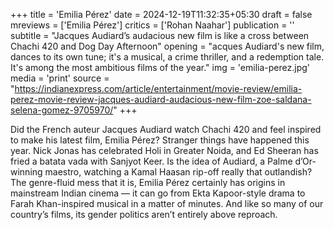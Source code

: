 +++
title = 'Emilia Pérez'
date = 2024-12-19T11:32:35+05:30
draft = false
mreviews = ['Emilia Pérez']
critics = ['Rohan Naahar']
publication = ''
subtitle = "Jacques Audiard’s audacious new film is like a cross between Chachi 420 and Dog Day Afternoon"
opening = "acques Audiard's new film, dances to its own tune; it's a musical, a crime thriller, and a redemption tale. It's among the most ambitious films of the year."
img = 'emilia-perez.jpg'
media = 'print'
source = "https://indianexpress.com/article/entertainment/movie-review/emilia-perez-movie-review-jacques-audiard-audacious-new-film-zoe-saldana-selena-gomez-9705970/"
+++

Did the French auteur Jacques Audiard watch Chachi 420 and feel inspired to make his latest film, Emilia Pérez? Stranger things have happened this year. Nick Jonas has celebrated Holi in Greater Noida, and Ed Sheeran has fried a batata vada with Sanjyot Keer. Is the idea of Audiard, a Palme d’Or-winning maestro, watching a Kamal Haasan rip-off really that outlandish? The genre-fluid mess that it is, Emilia Pérez certainly has origins in mainstream Indian cinema — it can go from Ekta Kapoor-style drama to Farah Khan-inspired musical in a matter of minutes. And like so many of our country’s films, its gender politics aren’t entirely above reproach.
